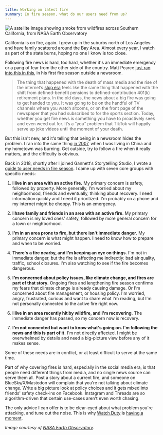 ```yaml
---
title: Working on latest fire
summary: In fire season, what do our users need from us?
---
```


![A satellite image showing smoke from wildfires across Southern California, from NASA Earth Observatory](https://eoimages.gsfc.nasa.gov/images/imagerecords/153000/153793/palisadesfire_msi_20250107.jpg)

California is on fire, again. I grew up in the suburbs north of Los Angeles and have family scattered around the Bay Area. Almost every year, I watch as part of the state burns, hoping no one I know is too close.

Following fire news is hard, too hard, whether it's an immediate emergency or a pang of fear from the other side of the country. Matt Pearce [just ran into this in this](https://mattdpearce.substack.com/p/fires-and-the-facts), in his first fire season outside a newsroom.

> The thing that happened with the death of mass media and the rise of the internet’s [slop era](https://mattdpearce.substack.com/p/slop-era) feels like the same thing that happened with the shift from defined-benefit pensions to defined-contribution 401(k) retirement plans. In the old days, the news about a big fire was going to get handed to you. It was going to be on the handful of TV channels where you watch sitcoms, or on the front page of the newspaper that you had subscribed to for the sports section. Today, whether you get fire news is something you have to proactively seek and even weed out for. It’s a “you” problem that TikTok will happily serve up joke videos until the moment of your death.

But this isn't new, and it's telling that being in a newsroom hides the problem. I ran into the same thing [in 2007](https://web.archive.org/web/20080209212849/http://www.chrisamico.com/2007/10/23/fire-on-the-home-front/), when I was living in China and my hometown was burning. Get outside, try to follow a fire when it really matters, and the difficulty is obvious.

Back in 2018, shortly after I joined Gannett's Storytelling Studio, I wrote a [guide to user needs in fire season](https://docs.google.com/document/d/1mhSsAY8eAV0qi17K18iBgISz0ekKkK-SolMGRSwRcTg/edit?tab=t.0). I came up with seven core groups with specific needs:

1. **I live in an area with an active fire.** My primary concern is safety, followed by property. More generally, I'm worried about my neighborhood, friends and eventually, thinking about recovery. I need information quickly and I need it prioritized. I'm probably on a phone and my internet might be choppy. This is an emergency.

2. **I have family and friends in an area with an active fire.** My primary concern is my loved ones' safety, followed by more general concern for a town or neighborhood.

3. **I'm in an area prone to fire, but there isn't immediate danger.** My primary concern is what might happen. I need to know how to prepare and when to be worried.

4. **There's a fire nearby, and I'm keeping an eye on things.** I'm not in immediate danger, but the fire is affecting me indirectly: bad air quality, traffic, school closures. I'm also watching to see if the fire becomes dangerous.

5. **I'm concerned about policy issues, like climate change, and fires are part of that story.** Ongoing fires and lengthening fire season confirms my fears that climate change is already causing damage. Or I'm concerned about fire management, or housing policy. I'm worried, angry, frustrated, curious and want to share what I'm reading, but I'm not personally connected to the active fire right now.

6. **I live in an area recently hit by wildfire, and I'm recovering.** The immediate danger has passed, so my concern now is recovery.

7. **I'm not connected but want to know what's going on. I'm following the news and this is part of it.** I'm not directly affected. I might be overwhelmed by details and need a big-picture view before any of it makes sense.

Some of these needs are in conflict, or at least difficult to serve at the same time.

Part of why covering fires is hard, especially in the social media era, is that people need different things from media, and no single news source can serve them all. Post a story about a current fire, and someone on BlueSky/X/Mastodon will complain that you're not talking about climate change. Write a big picture look at policy choices and it gets mixed into friends' safety check-ins on Facebook. Instagram and Threads are so algorithm-driven that certain use-cases aren't even worth chasing.

The only advice I can offer is to be clear-eyed about what problem you're attacking, and tune out the noise. This is why [Watch Duty](https://app.watchduty.org/) is [having a moment](https://gizmodo.com/watch-duty-hits-1-on-apple-app-store-as-wildfires-rage-in-california-2000547740).

_Image courtesy of [NASA Earth Observatory](https://earthobservatory.nasa.gov/images/153793/fires-tear-through-los-angeles)._
